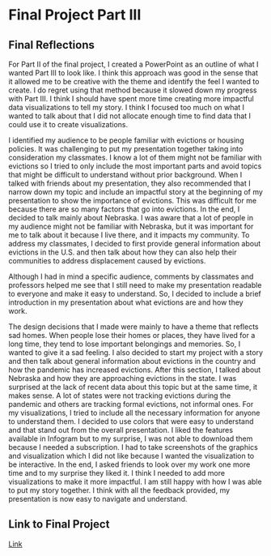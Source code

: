 # Final Project Part III


## Final Reflections 
For Part II of the final project, I created a PowerPoint as an outline of what I wanted Part III to look like. 
I think this approach was good in the sense that it allowed me to be creative with the theme and identify the feel I wanted to create. 
I do regret using that method because it slowed down my progress with Part III. I think I should have spent more time creating more impactful data 
visualizations to tell my story. I think I focused too much on what I wanted to talk about that I did not allocate enough time to find data that 
I could use it to create visualizations. 

I identified my audience to be people familiar with evictions or housing policies. It was challenging to put my presentation together taking into consideration my classmates. 
I know a lot of them might not be familiar with evictions so I tried to only include the most important parts and avoid topics that might be difficult to understand without prior background. 
When I talked with friends about my presentation, they also recommended that I narrow down my topic and include an impactful story at the beginning of my presentation to show the importance of evictions. 
This was difficult for me because there are so many factors that go into evictions. In the end, I decided to talk mainly about Nebraska. I was aware that a lot of people in my audience might not be familiar with Nebraska, 
but it was important for me to talk about it because I live there, and it impacts my community. To address my classmates, I decided to first provide general information about evictions in the U.S. and then talk about how they 
can also help their communities to address displacement caused by evictions. 

Although I had in mind a specific audience, comments by classmates and professors helped me see that I still need to make my presentation readable to everyone and make it easy to understand. So, I decided to include a brief introduction 
in my presentation about what evictions are and how they work. 

The design decisions that I made were mainly to have a theme that reflects sad homes. When people lose their homes or places, they have lived for a long time, they tend to lose important belongings and memories. So, I wanted to give it a sad feeling. 
I also decided to start my project with a story and then talk about general information about evictions in the country and how the pandemic has increased evictions. After this section, I talked about Nebraska and how they are approaching evictions in the state. 
I was surprised at the lack of recent data about this topic but at the same time, it makes sense. A lot of states were not tracking evictions during the pandemic and others are tracking formal evictions, not informal ones. For my visualizations, 
I tried to include all the necessary information for anyone to understand them. I decided to use colors that were easy to understand and that stand out from the overall presentation. I liked the features available in Infogram but to my surprise, 
I was not able to download them because I needed a subscription. I had to take screenshots of the graphics and visualization which I did not like because I wanted the visualization to be interactive. In the end, I asked friends to look over my work 
one more time and to my surprise they liked it. I think I needed to add more visualizations to make it more impactful. I am still happy with how I was able to put my story together. I think with all the feedback provided, my presentation is now easy to navigate and understand. 


## Link to Final Project 
[Link](https://carnegiemellon.shorthandstories.com/eviction-crisis-in-the-united-states/index.html)
